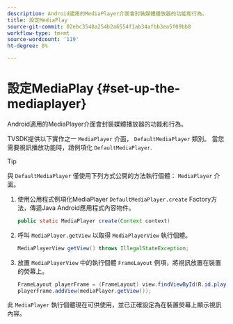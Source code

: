 ```yaml
---
description: Android適用的MediaPlayer介面會封裝媒體播放器的功能和行為。
title: 設定MediaPlay
source-git-commit: 02ebc3548a254b2a6554f1ab34afbb3ea5f09bb8
workflow-type: tm+mt
source-wordcount: '119'
ht-degree: 0%

---
```


# 設定MediaPlay {#set-up-the-mediaplayer}

Android適用的MediaPlayer介面會封裝媒體播放器的功能和行為。

TVSDK提供以下實作之一 `MediaPlayer` 介面， `DefaultMediaPlayer` 類別。 當您需要視訊播放功能時，請例項化 `DefaultMediaPlayer`.

>[!TIP]
>
>與 `DefaultMediaPlayer` 僅使用下列方式公開的方法執行個體： `MediaPlayer` 介面。

1. 使用公用程式例項化MediaPlayer `DefaultMediaPlayer.create` Factory方法，傳遞Java Android應用程式內容物件。

   ```java
   public static MediaPlayer create(Context context) 
   ```

1. 呼叫 `MediaPlayer.getView` 以取得 `MediaPlayerView` 執行個體。

   ```java
   MediaPlayerView getView() throws IllegalStateException; 
   ```

1. 放置 `MediaPlayerView` 中的執行個體 `FrameLayout` 例項，將視訊放置在裝置的熒幕上。

   ```java
   FrameLayout playerFrame = (FrameLayout) view.findViewById(R.id.playerFrame); 
   playerFrame.addView(mediaPlayer.getView()); 
   ```

此 `MediaPlayer` 執行個體現在可供使用，並已正確設定為在裝置熒幕上顯示視訊內容。

